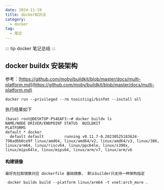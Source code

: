 ```yaml
---
date: 2024-11-19
title: docker知识点
category:
  - docker
tag:
  - 笔记
---
```

::: tip docker 笔记总结
:::


## docker buildx 安装架构

参考：[https://github.com/moby/buildkit/blob/master/docs/multi-platform.md](https://github.com/moby/buildkit/blob/master/docs/multi-platform.md)
```
docker run --privileged --rm tonistiigi/binfmt --install all
```

执行结果如下

```
(base) root@DESKTOP-P54EAF3:~# docker buildx ls
NAME/NODE DRIVER/ENDPOINT STATUS  BUILDKIT                              PLATFORMS
default * docker
  default default         running v0.11.7-0.20230525183624-798ad6b0ce9f linux/amd64, linux/amd64/v2, linux/amd64/v3, linux/386, linux/arm64, linux/riscv64, linux/ppc64le, linux/s390x, linux/mips64le, linux/mips64, linux/arm/v7, linux/arm/v6
```

#### 构建镜像
```
最好先拉取镜像对应 dockerfile 基础镜像， 默认builder只支持一种架构指定

 docker buildx build --platform linux/arm64 -t vnet:arch_more .
```            
